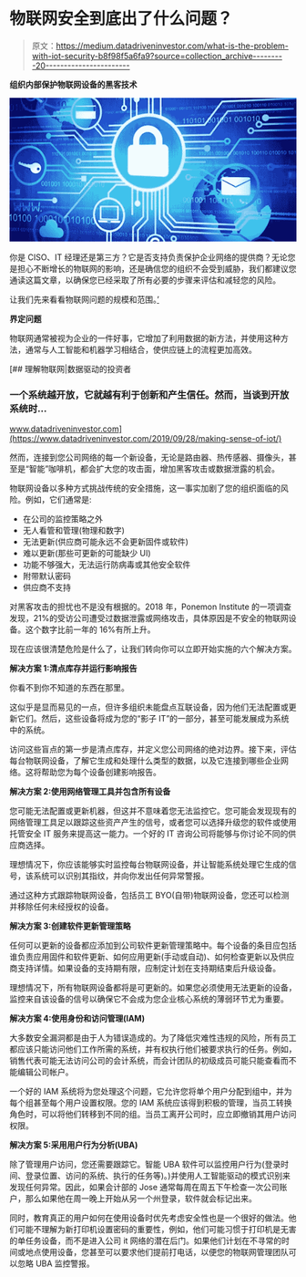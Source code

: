 # 物联网安全到底出了什么问题？

> 原文：<https://medium.datadriveninvestor.com/what-is-the-problem-with-iot-security-b8f98f5a6fa9?source=collection_archive---------20----------------------->

**组织内部保护物联网设备的黑客技术**

![](img/3d4da00950bde0c9154a118d9516165d.png)

你是 CISO、IT 经理还是第三方？它是否支持负责保护企业网络的提供商？无论您是担心不断增长的物联网的影响，还是确信您的组织不会受到威胁，我们都建议您通读这篇文章，以确保您已经采取了所有必要的步骤来评估和减轻您的风险。

让我们先来看看物联网问题的规模和范围。[’](https://www.quora.com/ans_frontend?rootCls=ShareAnswerModal&props=%7B%22shareId%22%3A10891189%2C%22showAd%22%3Afalse%7D#)

**界定问题**

物联网通常被视为企业的一件好事，它增加了利用数据的新方法，并使用这种方法，通常与人工智能和机器学习相结合，使供应链上的流程更加高效。

[](https://www.datadriveninvestor.com/2019/09/28/making-sense-of-iot/) [## 理解物联网|数据驱动的投资者

### 一个系统越开放，它就越有利于创新和产生信任。然而，当谈到开放系统时…

www.datadriveninvestor.com](https://www.datadriveninvestor.com/2019/09/28/making-sense-of-iot/) 

然而，连接到您公司网络的每一个新设备，无论是路由器、热传感器、摄像头，甚至是“智能”咖啡机，都会扩大您的攻击面，增加黑客攻击或数据泄露的机会。

物联网设备以多种方式挑战传统的安全措施，这一事实加剧了您的组织面临的风险。例如，它们通常是:

*   在公司的监控策略之外
*   无人看管和管理(物理和数字)
*   无法更新(供应商可能永远不会更新固件或软件)
*   难以更新(那些可更新的可能缺少 UI)
*   功能不够强大，无法运行防病毒或其他安全软件
*   附带默认密码
*   供应商不支持

对黑客攻击的担忧也不是没有根据的。2018 年，Ponemon Institute 的一项调查发现，21%的受访公司遭受过数据泄露或网络攻击，具体原因是不安全的物联网设备。这个数字比前一年的 16%有所上升。

现在应该很清楚危险是什么了，让我们转向你可以立即开始实施的六个解决方案。

**解决方案 1:清点库存并运行影响报告**

你看不到你不知道的东西在那里。

这似乎是显而易见的一点，但许多组织未能盘点互联设备，因为他们无法配置或更新它们。然后，这些设备将成为您的“影子 IT”的一部分，甚至可能发展成为系统中的系统。

访问这些盲点的第一步是清点库存，并定义您公司网络的绝对边界。接下来，评估每台物联网设备，了解它生成和处理什么类型的数据，以及它连接到哪些企业网络。这将帮助您为每个设备创建影响报告。

**解决方案 2:使用网络管理工具并包含所有设备**

您可能无法配置或更新机器，但这并不意味着您无法监控它。您可能会发现现有的网络管理工具足以跟踪这些资产产生的信号，或者您可以选择升级您的软件或使用托管安全 IT 服务来提高这一能力。一个好的 IT 咨询公司将能够与你讨论不同的供应商选择。

理想情况下，你应该能够实时监控每台物联网设备，并让智能系统处理它生成的信号，该系统可以识别其指纹，并向你发出任何异常警报。

通过这种方式跟踪物联网设备，包括员工 BYO(自带)物联网设备，您还可以检测并移除任何未经授权的设备。

**解决方案 3:创建软件更新管理策略**

任何可以更新的设备都应添加到公司软件更新管理策略中。每个设备的条目应包括谁负责应用固件和软件更新、如何应用更新(手动或自动)、如何检查更新以及供应商支持详情。如果设备的支持期有限，应制定计划在支持期结束后升级设备。

理想情况下，所有物联网设备都将是可更新的。如果您必须使用无法更新的设备，监控来自该设备的信号以确保它不会成为您企业核心系统的薄弱环节尤为重要。

**解决方案 4:使用身份和访问管理(IAM)**

大多数安全漏洞都是由于人为错误造成的。为了降低灾难性违规的风险，所有员工都应该只能访问他们工作所需的系统，并有权执行他们被要求执行的任务。例如，销售代表可能无法访问公司的会计系统，而会计团队的初级成员可能只能查看而不能编辑公司帐户。

一个好的 IAM 系统将为您处理这个问题，它允许您将单个用户分配到组中，并为每个组甚至每个用户设置权限。您的 IAM 系统应该得到积极的管理，当员工转换角色时，可以将他们转移到不同的组。当员工离开公司时，应立即撤销其用户访问权限。

**解决方案 5:采用用户行为分析(UBA)**

除了管理用户访问，您还需要跟踪它。智能 UBA 软件可以监控用户行为(登录时间、登录位置、访问的系统、执行的任务等)。)并使用人工智能驱动的模式识别来发现任何异常。因此，如果会计部的 Jose 通常每周在周五下午检查一次公司账户，那么如果他在周一晚上开始从另一个州登录，软件就会标记出来。

同时，教育真正的用户如何在使用设备时优先考虑安全性也是一个很好的做法。他们可能不理解为新打印机设置密码的重要性，例如，他们可能习惯于打印机是无害的单任务设备，而不是进入公司 it 网络的潜在后门。如果他们计划在不寻常的时间或地点使用设备，您甚至可以要求他们提前打电话，以便您的物联网管理团队可以忽略 UBA 监控警报。